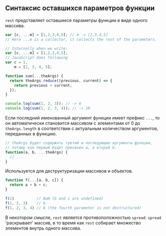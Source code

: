 ## Синтаксис оставшихся параметров функции

`rest` представляет оставшиеся параметры функции в виде одного массива.
```js
var [c, ...m] = [1,2,3,4,5]; // m -> [2,3,4,5]
// Here ...m is a collector, it collects the rest of the parameters.

// Internally when we write:
var [c, ...m] = [1,2,3,4,5];
// JavaScript does following
var c = 1,
    m = [2, 3, 4, 5];
```

```js
function sum(...theArgs) {
  return theArgs.reduce((previous, current) => {
    return previous + current;
  });
}

console.log(sum(1, 2, 3)); // -> 6
console.log(sum(1, 2, 3, 4)); // -> 10
```

Если последний именованный аргумент функции имеет префикс `...`, то он автоматически становится массивом с элементами от 0 до `theArgs.length` в соответствии с актуальным количеством аргументов, переданных в функцию.

```js
// theArgs будет содержать третий и последующие аргументы функции,
// потому как первый будет присвоен a, а второй b.
function(a, b, ...theArgs) {
  // ...
}
```

Используется для деструктуризации массивов и объектов.

```js
function f(...[a, b, c]) {
  return a + b + c;
}

f(1)          // NaN (b and c are undefined)
f(1, 2, 3)    // 6
f(1, 2, 3, 4) // 6 (the fourth parameter is not destructured)
```

В некотором смысле, `rest` является противоположностью `spread`: `spread` 'раскрывает' массив, в то время как `rest` собирает множество элементов внутрь одного массива.
